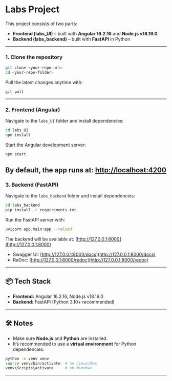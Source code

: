 # Labs Project
This project consists of two parts:
* **Frontend (labs\_UI)** – built with **Angular 16.2.16** and **Node.js v18.19.0**
* **Backend (labs\_backend)** – built with **FastAPI** in Python

---

### 1. Clone the repository
```bash
git clone <your-repo-url>
cd <your-repo-folder>
```
Pull the latest changes anytime with:
```bash
git pull
```
---
### 2. Frontend (Angular)
Navigate to the `labs_UI` folder and install dependencies:
```bash
cd labs_UI
npm install
```
Start the Angular development server:
```bash
npm start
```
By default, the app runs at: [http://localhost:4200](http://localhost:4200)
---
### 3. Backend (FastAPI)
Navigate to the `labs_backend` folder and install dependencies:
```bash
cd labs_backend
pip install -r requirements.txt
```
Run the FastAPI server with:
```bash
uvicorn app.main:app --reload
```
The backend will be available at: [http://127.0.0.1:8000](http://127.0.0.1:8000)
* Swagger UI: [http://127.0.0.1:8000/docs](http://127.0.0.1:8000/docs)
* ReDoc: [http://127.0.0.1:8000/redoc](http://127.0.0.1:8000/redoc)
---
## 📦 Tech Stack
* **Frontend:** Angular 16.2.16, Node.js v18.19.0
* **Backend:** FastAPI (Python 3.10+ recommended)
---
## 🛠 Notes
* Make sure **Node.js** and **Python** are installed.
* It’s recommended to use a **virtual environment** for Python dependencies:
```bash
python -m venv venv
source venv/bin/activate  # on Linux/Mac
venv\Scripts\activate     # on Windows
```
---
